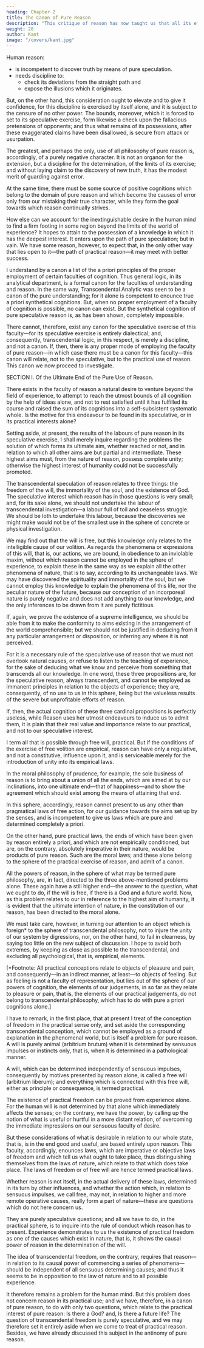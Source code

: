 ```yaml
---
heading: Chapter 2
title: The Canon of Pure Reason
description: "This critique of reason has now taught us that all its efforts to extend the bounds of knowledge are utterly fruitless"
weight: 28
author: Kant
image: "/covers/kant.jpg"
---
```



Human reason:
- is incompetent to discover truth by means of pure speculation.
- needs discipline to:
  - check its deviations from the straight path and
  - expose the illusions which it originates. 

But, on the other hand, this consideration ought to elevate and to give it confidence, for this discipline is exercised by itself alone, and it is subject to the censure of no other power. The bounds, moreover, which it is forced to set to its speculative exercise, form likewise a check upon the fallacious pretensions of opponents; and thus what remains of its possessions, after these exaggerated claims have been disallowed, is secure from attack or usurpation. 

The greatest, and perhaps the only, use of all philosophy of pure reason is, accordingly, of a purely negative character. It is not an organon for the extension, but a discipline for the determination, of the limits of its exercise; and without laying claim to the discovery of new truth, it has the modest merit of guarding against error.

At the same time, there must be some source of positive cognitions which belong to the domain of pure reason and which become the causes of error only from our mistaking their true character, while they form the goal towards which reason continually strives.

How else can we account for the inextinguishable desire in the human mind to find a firm footing in some region beyond the limits of the world of experience? It hopes to attain to the possession of a knowledge in which it has the deepest interest. It enters upon the path of pure speculation; but in vain. We have some reason, however, to expect that, in the only other way that lies open to it—the path of practical reason—it may meet with better success.

I understand by a canon a list of the a priori principles of the proper employment of certain faculties of cognition. Thus general logic, in its analytical department, is a formal canon for the faculties of understanding and reason. In the same way, Transcendental Analytic was seen to be a canon of the pure understanding; for it alone is competent to enounce true a priori synthetical cognitions. But, when no proper employment of a faculty of cognition is possible, no canon can exist. But the synthetical cognition of pure speculative reason is, as has been shown, completely impossible. 

There cannot, therefore, exist any canon for the speculative exercise of this faculty—for its speculative exercise is entirely dialectical; and, consequently, transcendental logic, in this respect, is merely a discipline, and not a canon. If, then, there is any proper mode of employing the faculty of pure reason—in which case there must be a canon for this faculty—this canon will relate, not to the speculative, but to the practical use of reason. This canon we now proceed to investigate.

SECTION I. Of the Ultimate End of the Pure Use of Reason.

There exists in the faculty of reason a natural desire to venture beyond the field of experience, to attempt to reach the utmost bounds of all cognition by the help of ideas alone, and not to rest satisfied until it has fulfilled its course and raised the sum of its cognitions into a self-subsistent systematic whole. Is the motive for this endeavour to be found in its speculative, or in its practical interests alone?

Setting aside, at present, the results of the labours of pure reason in its speculative exercise, I shall merely inquire regarding the problems the solution of which forms its ultimate aim, whether reached or not, and in relation to which all other aims are but partial and intermediate. These highest aims must, from the nature of reason, possess complete unity; otherwise the highest interest of humanity could not be successfully promoted.

The transcendental speculation of reason relates to three things: the freedom of the will, the immortality of the soul, and the existence of God. The speculative interest which reason has in those questions is very small; and, for its sake alone, we should not undertake the labour of transcendental investigation—a labour full of toil and ceaseless struggle. We should be loth to undertake this labour, because the discoveries we might make would not be of the smallest use in the sphere of concrete or physical investigation. 

We may find out that the will is free, but this knowledge only relates to the intelligible cause of our volition. As regards the phenomena or expressions of this will, that is, our actions, we are bound, in obedience to an inviolable maxim, without which reason cannot be employed in the sphere of experience, to explain these in the same way as we explain all the other phenomena of nature, that is to say, according to its unchangeable laws. We may have discovered the spirituality and immortality of the soul, but we cannot employ this knowledge to explain the phenomena of this life, nor the peculiar nature of the future, because our conception of an incorporeal nature is purely negative and does not add anything to our knowledge, and the only inferences to be drawn from it are purely fictitious. 

If, again, we prove the existence of a supreme intelligence, we should be able from it to make the conformity to aims existing in the arrangement of the world comprehensible; but we should not be justified in deducing from it any particular arrangement or disposition, or inferring any where it is not perceived. 

For it is a necessary rule of the speculative use of reason that we must not overlook natural causes, or refuse to listen to the teaching of experience, for the sake of deducing what we know and perceive from something that transcends all our knowledge. In one word, these three propositions are, for the speculative reason, always transcendent, and cannot be employed as immanent principles in relation to the objects of experience; they are, consequently, of no use to us in this sphere, being but the valueless results of the severe but unprofitable efforts of reason.

If, then, the actual cognition of these three cardinal propositions is perfectly useless, while Reason uses her utmost endeavours to induce us to admit them, it is plain that their real value and importance relate to our practical, and not to our speculative interest.

I term all that is possible through free will, practical. But if the conditions of the exercise of free volition are empirical, reason can have only a regulative, and not a constitutive, influence upon it, and is serviceable merely for the introduction of unity into its empirical laws. 

In the moral philosophy of prudence, for example, the sole business of reason is to bring about a union of all the ends, which are aimed at by our inclinations, into one ultimate end—that of happiness—and to show the agreement which should exist among the means of attaining that end. 

In this sphere, accordingly, reason cannot present to us any other than pragmatical laws of free action, for our guidance towards the aims set up by the senses, and is incompetent to give us laws which are pure and determined completely a priori. 

On the other hand, pure practical laws, the ends of which have been given by reason entirely a priori, and which are not empirically conditioned, but are, on the contrary, absolutely imperative in their nature, would be products of pure reason. Such are the moral laws; and these alone belong to the sphere of the practical exercise of reason, and admit of a canon.

All the powers of reason, in the sphere of what may be termed pure philosophy, are, in fact, directed to the three above-mentioned problems alone. These again have a still higher end—the answer to the question, what we ought to do, if the will is free, if there is a God and a future world. Now, as this problem relates to our in reference to the highest aim of humanity, it is evident that the ultimate intention of nature, in the constitution of our reason, has been directed to the moral alone.

We must take care, however, in turning our attention to an object which is foreign* to the sphere of transcendental philosophy, not to injure the unity of our system by digressions, nor, on the other hand, to fail in clearness, by saying too little on the new subject of discussion. I hope to avoid both extremes, by keeping as close as possible to the transcendental, and excluding all psychological, that is, empirical, elements.

[*Footnote: All practical conceptions relate to objects of pleasure and pain, and consequently—in an indirect manner, at least—to objects of feeling. But as feeling is not a faculty of representation, but lies out of the sphere of our powers of cognition, the elements of our judgements, in so far as they relate to pleasure or pain, that is, the elements of our practical judgements, do not belong to transcendental philosophy, which has to do with pure a priori cognitions alone.]


I have to remark, in the first place, that at present I treat of the conception of freedom in the practical sense only, and set aside the corresponding transcendental conception, which cannot be employed as a ground of explanation in the phenomenal world, but is itself a problem for pure reason. A will is purely animal (arbitrium brutum) when it is determined by sensuous impulses or instincts only, that is, when it is determined in a pathological manner.

A will, which can be determined independently of sensuous impulses, consequently by motives presented by reason alone, is called a free will (arbitrium liberum); and everything which is connected with this free will, either as principle or consequence, is termed practical.

The existence of practical freedom can be proved from experience alone. For the human will is not determined by that alone which immediately affects the senses; on the contrary, we have the power, by calling up the notion of what is useful or hurtful in a more distant relation, of overcoming the immediate impressions on our sensuous faculty of desire. 

But these considerations of what is desirable in relation to our whole state, that is, is in the end good and useful, are based entirely upon reason. This faculty, accordingly, enounces laws, which are imperative or objective laws of freedom and which tell us what ought to take place, thus distinguishing themselves from the laws of nature, which relate to that which does take place. The laws of freedom or of free will are hence termed practical laws.

Whether reason is not itself, in the actual delivery of these laws, determined in its turn by other influences, and whether the action which, in relation to sensuous impulses, we call free, may not, in relation to higher and more remote operative causes, really form a part of nature—these are questions which do not here concern us.

They are purely speculative questions; and all we have to do, in the practical sphere, is to inquire into the rule of conduct which reason has to present. Experience demonstrates to us the existence of practical freedom as one of the causes which exist in nature, that is, it shows the causal power of reason in the determination of the will.

The idea of transcendental freedom, on the contrary, requires that reason—in relation to its causal power of commencing a series of phenomena—should be independent of all sensuous determining causes; and thus it seems to be in opposition to the law of nature and to all possible experience. 

It therefore remains a problem for the human mind. But this problem does not concern reason in its practical use; and we have, therefore, in a canon of pure reason, to do with only two questions, which relate to the practical interest of pure reason: Is there a God? and, Is there a future life? The question of transcendental freedom is purely speculative, and we may therefore set it entirely aside when we come to treat of practical reason. Besides, we have already discussed this subject in the antinomy of pure reason.
